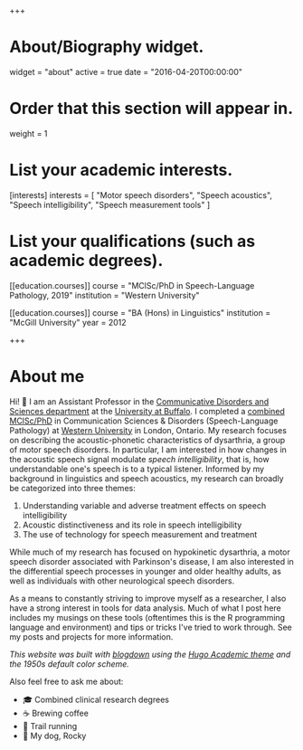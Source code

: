 +++
# About/Biography widget.
widget = "about"
active = true
date = "2016-04-20T00:00:00"

# Order that this section will appear in.
weight = 1

# List your academic interests.
[interests]
  interests = [
    "Motor speech disorders",
    "Speech acoustics",
    "Speech intelligibility",
    "Speech measurement tools"
  ]

# List your qualifications (such as academic degrees).
[[education.courses]]
  course = "MClSc/PhD in Speech-Language Pathology, 2019"
  institution = "Western University"

[[education.courses]]
  course = "BA (Hons) in Linguistics"
  institution = "McGill University"
  year = 2012
 
+++

# About me

Hi! :wave: I am an Assistant Professor in the [Communicative Disorders and Sciences department](https://arts-sciences.buffalo.edu/cds.html) at the [University at Buffalo](https://www.buffalo.edu/).
I completed a [combined MClSc/PhD](http://www.uwo.ca/fhs/csd/programs/combined.html) in Communication Sciences & Disorders (Speech-Language Pathology) at [Western University](http://uwo.ca/) in London, Ontario. My research focuses on describing the acoustic-phonetic characteristics of dysarthria, a group of motor speech disorders. In particular, I am interested in how changes in the acoustic speech signal modulate *speech intelligibility*, that is, how understandable one's speech is to a typical listener. Informed by my background in linguistics and speech acoustics, my research can broadly be categorized into three themes: 

1. Understanding variable and adverse treatment effects on speech intelligibility
2. Acoustic distinctiveness and its role in speech intelligibility
3. The use of technology for speech measurement and treatment

While much of my research has focused on hypokinetic dysarthria, a motor speech disorder associated with Parkinson's disease, I am also interested in the differential speech processes in younger and older healthy adults, as well as individuals with other neurological speech disorders. 

As a means to constantly striving to improve myself as a researcher, I also have a strong interest in tools for data analysis. Much of what I post here includes my musings on these tools (oftentimes this is the R programming language and environment) and tips or tricks I've tried to work through. See my posts and projects for more information.

*This website was built with [blogdown](https://bookdown.org/yihui/blogdown/) using the [Hugo Academic theme](https://themes.gohugo.io/academic/) and the 1950s default color scheme.*

Also feel free to ask me about:

- :mortar_board: Combined clinical research degrees
- :coffee: Brewing coffee
- :runner: Trail running
- :dog: My dog, Rocky